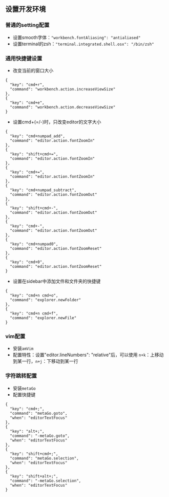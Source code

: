 ## 设置开发环境
### 普通的setting配置
* 设置smooth字体：`"workbench.fontAliasing": "antialiased"`
* 设置terminal的zsh：`"terminal.integrated.shell.osx": "/bin/zsh"`

### 通用快捷键设置
* 改变当前的窗口大小
```
{
  "key": "cmd+r",
  "command": "workbench.action.increaseViewSize"
},
{
  "key": "cmd+e",
  "command": "workbench.action.decreaseViewSize"
}
```

* 设置cmd+(=/-)时，只改变editor的文字大小
```
{
  "key": "cmd+numpad_add",
  "command": "editor.action.fontZoomIn"
},
{
  "key": "shift+cmd+=",
  "command": "editor.action.fontZoomIn"
},
{
  "key": "cmd+=",
  "command": "editor.action.fontZoomIn"
},
{
  "key": "cmd+numpad_subtract",
  "command": "editor.action.fontZoomOut"
},
{
  "key": "shift+cmd+-",
  "command": "editor.action.fontZoomOut"
},
{
  "key": "cmd+-",
  "command": "editor.action.fontZoomOut"
},
{
  "key": "cmd+numpad0",
  "command": "editor.action.fontZoomReset"
},
{
  "key": "cmd+0",
  "command": "editor.action.fontZoomReset"
}
```

* 设置在sidebar中添加文件和文件夹的快捷键
```
{
  "key": "cmd+n cmd+o",
  "command": "explorer.newFolder"
},
{
  "key": "cmd+n cmd+f",
  "command": "explorer.newFile"
}
```

### vim配置
* 安装`amVim`
* 配置特性：设置"editor.lineNumbers": "relative"后，可以使用 `n+k`：上移动到某一行，`n+j`：下移动到某一行

### 字符跳转配置
* 安装`metaGo`
* 配置快捷键
```
{
  "key": "cmd+;",
  "command": "metaGo.goto",
  "when": "editorTextFocus"
},
{
  "key": "alt+;",
  "command": "-metaGo.goto",
  "when": "editorTextFocus"
},
{
  "key": "shift+cmd+;",
  "command": "metaGo.selection",
  "when": "editorTextFocus"
},
{
  "key": "shift+alt+;",
  "command": "-metaGo.selection",
  "when": "editorTextFocus"
}
```

